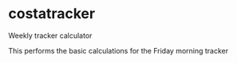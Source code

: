 costatracker
============

Weekly tracker calculator

This performs the basic calculations for the Friday morning tracker
